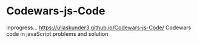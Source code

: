# Codewars-js-Code

inprogress...
https://ullaskunder3.github.io/Codewars-js-Code/
Codewars code in javaScript problems and solution
